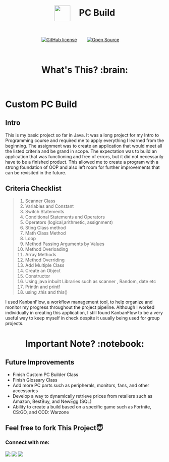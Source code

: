 <h1 align="center"><img align="center" src="https://user-images.githubusercontent.com/64122408/118642285-c8965580-b7f8-11eb-9838-b1780fbc7dbc.png" height=50px width=50px>&emsp;PC Build</h1>
<br/>

<div align="center">

[![GitHub license](https://img.shields.io/github/license/Naereen/StrapDown.js.svg)](https://github.com/mr-anonymous-official/PC-Build/blob/master/LICENSE)&emsp;&emsp;
[![Open Source](https://badges.frapsoft.com/os/v1/open-source.svg?v=103)](https://opensource.org/)&emsp;&emsp;

</div>
<br/>

<h1 align="center"><b>What's This? :brain:</b></h1>
<br/>

# Custom PC Build 

## Intro

This is my basic project so far in Java. It was a long project for my Intro to Programming course and required me to apply everything I learned from the beginning. The assignment was to create an application that would meet all the listed criteria and be grand in scope. The expectation was to build an application that was functioning and free of errors, but it did not necessarily have to be a finished product. This allowed me to create a program with a strong foundation of OOP and also left room for further improvements that can be revisited in the future.

## Criteria Checklist

> 1. Scanner Class
> 2. Variables and Constant 
> 3. Switch Statements
> 4. Conditional Statements and Operators
> 5. Operators (logical,arithmetic, assignment)
> 6. Sting Class method 
> 7. Math Class Method 
> 8. Loop 
> 9. Method Passing Arguments by Values 
> 10. Method Overloading 
> 11. Array Methods 
> 12. Method Overriding 
> 13. Add Multiple Class 
> 14. Create an Object 
> 15. Constructor 
> 16. Using java inbuilt Libraries such as scanner , Random, date etc 
> 17. Println and printf 
> 18. using .this and this() 

I used KanbanFlow, a workflow management tool, to help organize and monitor my progress throughout the project pipeline. Although I worked individually in creating this application, I still found KanbanFlow to be a very useful way to keep myself in check despite it usually being used for group projects.

<h1 align="center"><b>Important Note? :notebook:</b></h1>

## Future Improvements

* Finish Custom PC Builder Class
* Finish Glossary Class 
* Add more PC parts such as peripherals, monitors, fans, and other accessories 
* Develop a way to dynamically retrieve prices from retailers such as Amazon, BestBuy, and NewEgg (SQL)
* Ability to create a build based on a specific game such as Fortnite, CS:GO, and COD: Warzone



## Feel free to fork This Project😇



<p align="left">  
<h3 align="left">Connect with me:</h3>  
<a href="https://twitter.com/Rahulsingh474" target="blank"><img align="center" src="https://img.icons8.com/doodle/48/000000/twitter--v1.png"/></a>  
<a href="https://instagram.com/" target="blank"><img align="center" src="https://img.icons8.com/doodle/50/000000/instagram-new.png"/></a>  
<a href="https://discord.com/channels/" target="blank"><img align="center" src="https://img.icons8.com/doodle/48/000000/discord-new-logo.png"/></a>
